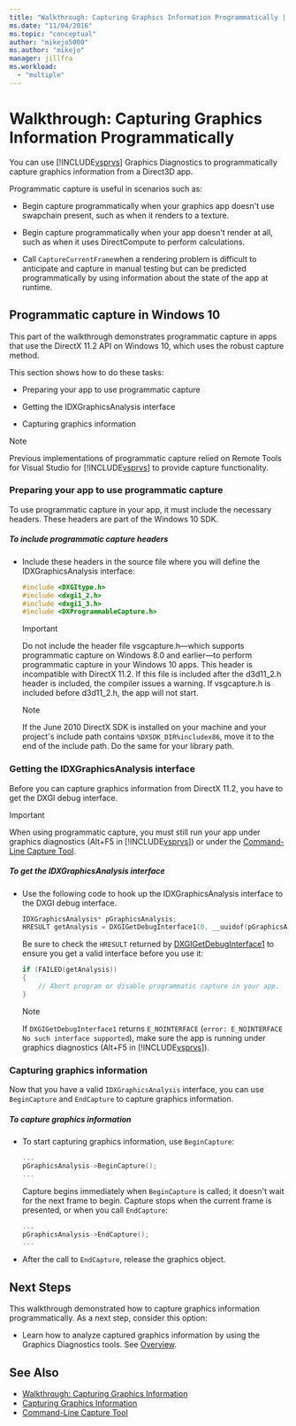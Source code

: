 ```yaml
---
title: "Walkthrough: Capturing Graphics Information Programmatically | Microsoft Docs"
ms.date: "11/04/2016"
ms.topic: "conceptual"
author: "mikejo5000"
ms.author: "mikejo"
manager: jillfra
ms.workload:
  - "multiple"
---
```

# Walkthrough: Capturing Graphics Information Programmatically
You can use [!INCLUDE[vsprvs](../../code-quality/includes/vsprvs_md.md)] Graphics Diagnostics to programmatically capture graphics information from a Direct3D app.

Programmatic capture is useful in scenarios such as:

- Begin capture programmatically when your graphics app doesn't use swapchain present, such as when it renders to a texture.

- Begin capture programmatically when your app doesn't render at all, such as when it uses DirectCompute to perform calculations.

- Call `CaptureCurrentFrame`when a rendering problem is difficult to anticipate and capture in manual testing but can be predicted programmatically by using information about the state of the app at runtime.

## <a name="CaptureDX11_2"></a> Programmatic capture in Windows 10
This part of the walkthrough demonstrates programmatic capture in apps that use the DirectX 11.2 API on Windows 10, which uses the robust capture method.

This section shows how to do these tasks:

- Preparing your app to use programmatic capture

- Getting the IDXGraphicsAnalysis interface

- Capturing graphics information

> [!NOTE]
> Previous implementations of programmatic capture relied on Remote Tools for Visual Studio for [!INCLUDE[vsprvs](../../code-quality/includes/vsprvs_md.md)] to provide capture functionality.

### Preparing your app to use programmatic capture
To use programmatic capture in your app, it must include the necessary headers. These headers are part of the Windows 10 SDK.

##### To include programmatic capture headers

- Include these headers in the source file where you will define the IDXGraphicsAnalysis interface:

    ```cpp
    #include <DXGItype.h>
    #include <dxgi1_2.h>
    #include <dxgi1_3.h>
    #include <DXProgrammableCapture.h>
    ```

    > [!IMPORTANT]
    > Do not include the header file vsgcapture.h—which supports programmatic capture on Windows 8.0 and earlier—to perform programmatic capture in your Windows 10 apps. This header is incompatible with DirectX 11.2. If this file is included after the d3d11_2.h header is included, the compiler issues a warning. If vsgcapture.h is included before d3d11_2.h, the app will not start.

    > [!NOTE]
    > If the June 2010 DirectX SDK is installed on your machine and your project's include path contains `%DXSDK_DIR%includex86`, move it to the end of the include path. Do the same for your library path.

### Getting the IDXGraphicsAnalysis interface
Before you can capture graphics information from DirectX 11.2, you have to get the DXGI debug interface.

> [!IMPORTANT]
> When using programmatic capture, you must still run your app under graphics diagnostics (Alt+F5 in [!INCLUDE[vsprvs](../../code-quality/includes/vsprvs_md.md)]) or under the [Command-Line Capture Tool](command-line-capture-tool.md).

##### To get the IDXGraphicsAnalysis interface

- Use the following code to hook up the IDXGraphicsAnalysis interface to the DXGI debug interface.

  ```cpp
  IDXGraphicsAnalysis* pGraphicsAnalysis;
  HRESULT getAnalysis = DXGIGetDebugInterface1(0, __uuidof(pGraphicsAnalysis), reinterpret_cast<void**>(&pGraphicsAnalysis));
  ```

  Be sure to check the `HRESULT` returned by [DXGIGetDebugInterface1](/windows/desktop/api/dxgi1_3/nf-dxgi1_3-dxgigetdebuginterface1) to ensure you get a valid interface before you use it:

  ```cpp
  if (FAILED(getAnalysis))
  {
      // Abort program or disable programmatic capture in your app.
  }
  ```

  > [!NOTE]
  > If `DXGIGetDebugInterface1` returns `E_NOINTERFACE` (`error: E_NOINTERFACE No such interface supported`), make sure the app is running under graphics diagnostics (Alt+F5 in [!INCLUDE[vsprvs](../../code-quality/includes/vsprvs_md.md)]).

### Capturing graphics information
Now that you have a valid `IDXGraphicsAnalysis` interface, you can use `BeginCapture` and `EndCapture` to capture graphics information.

##### To capture graphics information

- To start capturing graphics information, use `BeginCapture`:

    ```cpp
    ...
    pGraphicsAnalysis->BeginCapture();
    ...
    ```

    Capture begins immediately when `BeginCapture` is called; it doesn't wait for the next frame to begin. Capture stops when the current frame is presented, or when you call `EndCapture`:

    ```cpp
    ...
    pGraphicsAnalysis->EndCapture();
    ...
    ```

- After the call to `EndCapture`, release the graphics object.

## Next Steps
This walkthrough demonstrated how to capture graphics information programmatically. As a next step, consider this option:

- Learn how to analyze captured graphics information by using the Graphics Diagnostics tools. See [Overview](overview-of-visual-studio-graphics-diagnostics.md).

## See Also
- [Walkthrough: Capturing Graphics Information](walkthrough-capturing-graphics-information.md)
- [Capturing Graphics Information](capturing-graphics-information.md)
- [Command-Line Capture Tool](command-line-capture-tool.md)
